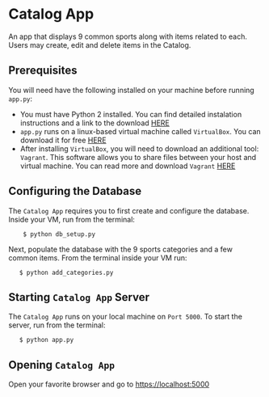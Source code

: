 # Catalog App

An app that displays 9 common sports along with items related to each.  Users may create, edit and delete items in the Catalog.

## Prerequisites

You will need have the following installed on your machine before running ```app.py```: 

- You must have Python 2 installed.  You can find detailed instalation instructions and a link to the download [HERE](https://www.python.org/downloads/)
- ```app.py``` runs on a linux-based virtual machine called ```VirtualBox```.  You can download it for free [HERE](https://www.virtualbox.org/wiki/Download_Old_Builds_5_1)
- After installing ```VirtualBox```, you will need to download an additional tool: ```Vagrant```.  This software allows you to share files between your host and virtual machine.  You can read more and download ```Vagrant``` [HERE](https://www.vagrantup.com/downloads.html)

## Configuring the Database

The ```Catalog App``` requires you to first create and configure the database.  Inside your VM, run from the terminal:

        $ python db_setup.py

Next, populate the database with the 9 sports categories and a few common items.  From the terminal inside your VM run: 

       $ python add_categories.py
       
## Starting ```Catalog App``` Server

The ```Catalog App``` runs on your local machine on ```Port 5000```.  To start the server, run from the terminal:

       $ python app.py

## Opening ```Catalog App```

Open your favorite browser and go to [https://localhost:5000](https://localhost:5000)

